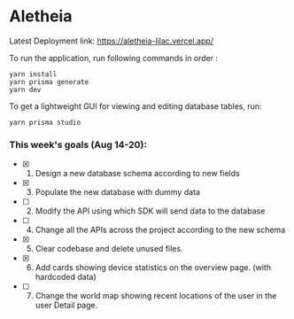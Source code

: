 # Aletheia
Latest Deployment link: https://aletheia-lilac.vercel.app/

To run the application, run following commands in order :

```
yarn install
yarn prisma generate
yarn dev
```

To get a lightweight GUI for viewing and editing database tables, run:

```
yarn prisma studio
```

### This week's goals (Aug 14-20):

- [x] 1. Design a new database schema according to new fields
- [x] 3. Populate the new database with dummy data
- [ ] 2. Modify the API using which SDK will send data to the database
- [ ] 4. Change all the APIs across the project according to the new schema
- [x] 5. Clear codebase and delete unused files.
- [x] 6. Add cards showing device statistics on the overview page. (with hardcoded data)
- [ ] 7. Change the world map showing recent locations of the user in the user Detail page.
